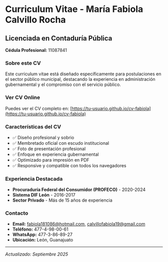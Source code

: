 # Curriculum Vitae - María Fabiola Calvillo Rocha

## Licenciada en Contaduría Pública
**Cédula Profesional:** 11087841

### Sobre este CV
Este curriculum vitae está diseñado específicamente para postulaciones en el sector público municipal, destacando la experiencia en administración gubernamental y el compromiso con el servicio público.

### Ver CV Online
Puedes ver el CV completo en: [https://tu-usuario.github.io/cv-fabiola](https://tu-usuario.github.io/cv-fabiola)

### Características del CV
- ✅ Diseño profesional y sobrio
- ✅ Membretado oficial con escudo institucional
- ✅ Foto de presentación profesional
- ✅ Enfoque en experiencia gubernamental
- ✅ Optimizado para impresión en PDF
- ✅ Responsive y compatible con todos los navegadores

### Experiencia Destacada
- **Procuraduría Federal del Consumidor (PROFECO)** - 2020-2024
- **Sistema DIF León** - 2016-2017
- **Sector Privado** - Más de 15 años de experiencia

### Contacto
- **Email:** fabiola181086@hotmail.com, calvillofabiola19@gmail.com
- **Teléfono:** 477-4-98-00-61
- **WhatsApp:** 477-3-86-89-27
- **Ubicación:** León, Guanajuato

---
*Actualizado: Septiembre 2025*